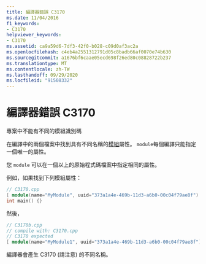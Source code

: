 ```yaml
---
title: 編譯器錯誤 C3170
ms.date: 11/04/2016
f1_keywords:
- C3170
helpviewer_keywords:
- C3170
ms.assetid: ca9a59d6-7df3-42f0-b028-c09d0af3ac2a
ms.openlocfilehash: c4eb4a2551312791d05c8badb66af0070e74b630
ms.sourcegitcommit: a1676bf6caae05ecd698f26ed80c08828722b237
ms.translationtype: MT
ms.contentlocale: zh-TW
ms.lasthandoff: 09/29/2020
ms.locfileid: "91508332"
---
```

# <a name="compiler-error-c3170"></a>編譯器錯誤 C3170

專案中不能有不同的模組識別碼

在編譯中的兩個檔案中找到具有不同名稱的[模組](../../windows/attributes/module-cpp.md)屬性。 `module`每個編譯只能指定一個唯一的屬性。

您 `module` 可以在一個以上的原始程式碼檔案中指定相同的屬性。

例如，如果找到下列模組屬性：

```cpp
// C3170.cpp
[ module(name="MyModule", uuid="373a1a4e-469b-11d3-a6b0-00c04f79ae8f") ];
int main() {}
```

然後，

```cpp
// C3170b.cpp
// compile with: C3170.cpp
// C3170 expected
[ module(name="MyModule1", uuid="373a1a4e-469b-11d3-a6b0-00c04f79ae8f") ];
```

編譯器會產生 C3170 (請注意) 的不同名稱。

